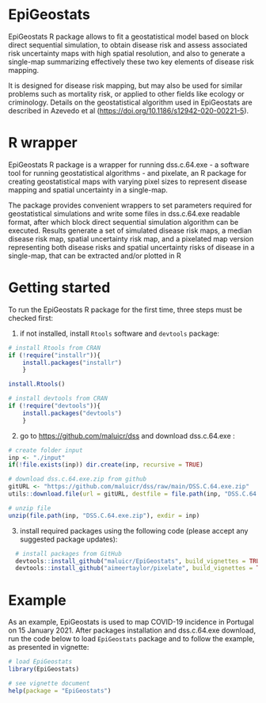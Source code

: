 # EpiGeostats

EpiGeostats R package allows to fit a geostatistical model based on block direct sequential simulation, to obtain disease risk and assess associated risk uncertainty maps with high spatial resolution, and also to generate a single-map summarizing effectively these two key elements of disease risk mapping. 

It is designed for disease risk mapping, but may also be used for similar problems such as mortality risk, or applied to other fields like ecology or criminology. Details on the geostatistical algorithm used in EpiGeostats are described in Azevedo et al (https://doi.org/10.1186/s12942-020-00221-5).

# R wrapper

EpiGeostats R package is a wrapper for running dss.c.64.exe - a software tool for running geostatistical algorithms - and pixelate, an R package for creating geostatistical maps with varying pixel sizes to represent disease mapping and spatial uncertainty in a single-map.

The package provides convenient wrappers to set parameters required for geostatistical simulations and write some files in dss.c.64.exe readable format, after which block direct sequential simulation algorithm can be executed. Results generate a set of simulated disease risk maps, a median disease risk map, spatial uncertainty risk map, and a pixelated map version representing both disease risks and spatial uncertainty risks of disease in a single-map, that can be extracted and/or plotted in R 

# Getting started

To run the EpiGeostats R package for the first time, three steps must be checked first:

1. if not installed, install `Rtools` software and `devtools` package:  
```r
# install Rtools from CRAN
if (!require("installr")){
    install.packages("installr")
    }

install.Rtools()

# install devtools from CRAN
if (!require("devtools")){
    install.packages("devtools")
    }
``` 

2. go to https://github.com/maluicr/dss and download dss.c.64.exe :
```r
# create folder input
inp <- "./input"
if(!file.exists(inp)) dir.create(inp, recursive = TRUE)

# download dss.c.64.exe.zip from github
gitURL <- "https://github.com/maluicr/dss/raw/main/DSS.C.64.exe.zip"
utils::download.file(url = gitURL, destfile = file.path(inp, "DSS.C.64.exe.zip"))

# unzip file
unzip(file.path(inp, "DSS.C.64.exe.zip"), exdir = inp)
``` 

3. install required packages using the following code (please accept any suggested package updates): 

```r
  # install packages from GitHub
  devtools::install_github("maluicr/EpiGeostats", build_vignettes = TRUE, dependencies = TRUE, upgrade = "always")
  devtools::install_github("aimeertaylor/pixelate", build_vignettes = TRUE, dependencies = TRUE)
```

# Example

As an example, EpiGeostats is used to map COVID-19 incidence in Portugal on 15 January 2021. After packages installation and dss.c.64.exe download, run the code below to load `EpiGeostats` package and to follow the example, as presented in vignette:

```r
# load EpiGeostats 
library(EpiGeostats)

# see vignette document
help(package = "EpiGeostats")
```
